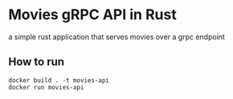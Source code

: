 # Movies gRPC API in Rust

a simple rust application that serves movies over a grpc endpoint

## How to run

```
docker build . -t movies-api
docker run movies-api
```